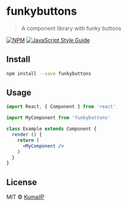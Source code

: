 # funkybuttons

> A component library with funky buttons

[![NPM](https://img.shields.io/npm/v/funkybuttons.svg)](https://www.npmjs.com/package/funkybuttons) [![JavaScript Style Guide](https://img.shields.io/badge/code_style-standard-brightgreen.svg)](https://standardjs.com)

## Install

```bash
npm install --save funkybuttons
```

## Usage

```jsx
import React, { Component } from 'react'

import MyComponent from 'funkybuttons'

class Example extends Component {
  render () {
    return (
      <MyComponent />
    )
  }
}
```

## License

MIT © [KumailP](https://github.com/KumailP)

